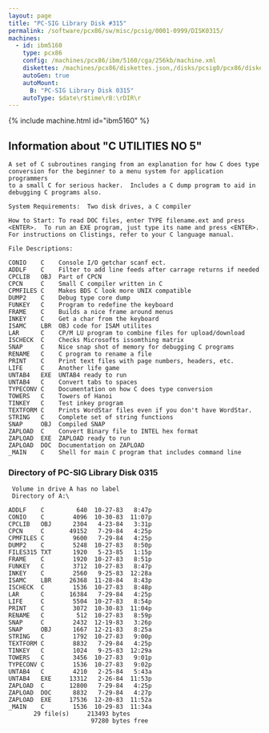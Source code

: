 ```yaml
---
layout: page
title: "PC-SIG Library Disk #315"
permalink: /software/pcx86/sw/misc/pcsig/0001-0999/DISK0315/
machines:
  - id: ibm5160
    type: pcx86
    config: /machines/pcx86/ibm/5160/cga/256kb/machine.xml
    diskettes: /machines/pcx86/diskettes.json,/disks/pcsig0/pcx86/diskettes.json
    autoGen: true
    autoMount:
      B: "PC-SIG Library Disk 0315"
    autoType: $date\r$time\rB:\rDIR\r
---
```


{% include machine.html id="ibm5160" %}

## Information about "C UTILITIES NO 5"

    A set of C subroutines ranging from an explanation for how C does type
    conversion for the beginner to a menu system for application programmers
    to a small C for serious hacker.  Includes a C dump program to aid in
    debugging C programs also.
    
    System Requirements:  Two disk drives, a C compiler
    
    How to Start: To read DOC files, enter TYPE filename.ext and press
    <ENTER>.  To run an EXE program, just type its name and press <ENTER>.
    For instructions on Clistings, refer to your C language manual.
    
    File Descriptions:
    
    CONIO    C    Console I/O getchar scanf ect.
    ADDLF    C    Filter to add line feeds after carrage returns if needed
    CPCLIB   OBJ  Part of CPCN
    CPCN     C    Small C compiler written in C
    CPMFILES C    Makes BDS C look more UNIX compatible
    DUMP2    C    Debug type core dump
    FUNKEY   C    Program to redefine the keyboard
    FRAME    C    Builds a nice frame around menus
    INKEY    C    Get a char from the keyboard
    ISAMC    LBR  OBJ code for ISAM utilites
    LAR      C    CP/M LU program to combine files for upload/download
    ISCHECK  C    Checks Microsofts issomthing matrix
    SNAP     C    Nice snap shot of memory for debugging C programs
    RENAME   C    C program to rename a file
    PRINT    C    Print text files with page numbers, headers, etc.
    LIFE     C    Another life game
    UNTAB4   EXE  UNTAB4 ready to run
    UNTAB4   C    Convert tabs to spaces
    TYPECONV C    Documentation on how C does type conversion
    TOWERS   C    Towers of Hanoi
    TINKEY   C    Test inkey program
    TEXTFORM C    Prints WordStar files even if you don't have WordStar.
    STRING   C    Complete set of string functions
    SNAP     OBJ  Compiled SNAP
    ZAPLOAD  C    Convert Binary file to INTEL hex format
    ZAPLOAD  EXE  ZAPLOAD ready to run
    ZAPLOAD  DOC  Documentation on ZAPLOAD
    _MAIN    C    Shell for main C program that includes command line

### Directory of PC-SIG Library Disk 0315

     Volume in drive A has no label
     Directory of A:\

    ADDLF    C         640  10-27-83   8:47p
    CONIO    C        4096  10-30-83  11:07p
    CPCLIB   OBJ      2304   4-23-84   3:31p
    CPCN     C       49152   7-29-84   4:25p
    CPMFILES C        9600   7-29-84   4:25p
    DUMP2    C        5248  10-27-83   8:50p
    FILES315 TXT      1920   5-23-85   1:15p
    FRAME    C        1920  10-27-83   8:51p
    FUNKEY   C        3712  10-27-83   8:47p
    INKEY    C        2560   9-25-83  12:28a
    ISAMC    LBR     26368  11-28-84   8:43p
    ISCHECK  C        1536  10-27-83   8:48p
    LAR      C       16384   7-29-84   4:25p
    LIFE     C        5504  10-27-83   8:54p
    PRINT    C        3072  10-30-83  11:04p
    RENAME   C         512  10-27-83   8:59p
    SNAP     C        2432  12-19-83   3:26p
    SNAP     OBJ      1667  12-21-83   8:25a
    STRING   C        1792  10-27-83   9:00p
    TEXTFORM C        8832   7-29-84   4:25p
    TINKEY   C        1024   9-25-83  12:29a
    TOWERS   C        3456  10-27-83   9:01p
    TYPECONV C        1536  10-27-83   9:02p
    UNTAB4   C        4210   2-25-84   5:43a
    UNTAB4   EXE     13312   2-26-84  11:53p
    ZAPLOAD  C       12800   7-29-84   4:25p
    ZAPLOAD  DOC      8832   7-29-84   4:27p
    ZAPLOAD  EXE     17536  12-20-83  11:52a
    _MAIN    C        1536  10-29-83  11:34a
           29 file(s)     213493 bytes
                           97280 bytes free
